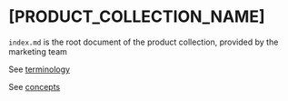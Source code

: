 # [PRODUCT_COLLECTION_NAME]

`index.md` is the root document of the product collection, provided by the marketing team

See [terminology](terminology.md)

See [concepts](concepts.md)
